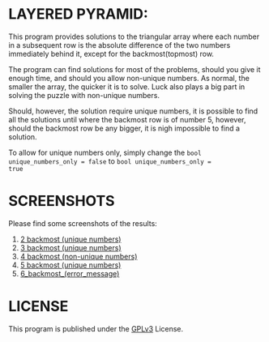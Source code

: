 # LAYERED PYRAMID:
This program provides solutions to the triangular array where each number in a subsequent row is the absolute difference of the two numbers immediately behind it, except for the backmost(topmost) row.

The program can find solutions for most of the problems, should you give it enough time, and should you allow non-unique numbers. As normal, the smaller the array, the quicker it is to solve. Luck also plays a big part in solving the puzzle with non-unique numbers.

Should, however, the solution require unique numbers, it is possible to find all the solutions until where the backmost row is of number 5, however, should the backmost row be any bigger, it is nigh impossible to find a solution.

To allow for unique numbers only, simply change the <code>bool unique_numbers_only = false</code> to <code>bool unique_numbers_only = true</code>

# SCREENSHOTS
Please find some screenshots of the results:

1) [2 backmost (unique numbers)](screenshots/2_backmost_row.png)
2) [3 backmost (unique numbers)](screenshots/3_backmost_row.png)
3) [4 backmost (non-unique numbers)](screenshots/4_backmost_row.png)
4) [5 backmost (unique numbers)](screenshots/5_backmost_row.png)
5) [6_backmost_(error_message)](screenshots/error.png)

# LICENSE
This program is published under the [GPLv3](COPYING) License.
